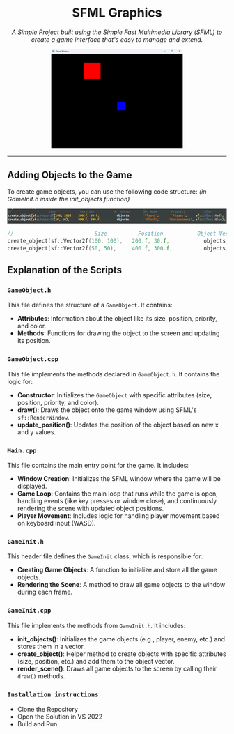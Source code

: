 <h1 align="center">SFML Graphics</h1>

<p align="center">
  <i>A Simple Project built using the Simple Fast Multimedia Library (SFML) to create a game interface that's easy to manage and extend.</i>
</p>

<p align="center">
  <img src="https://raw.githubusercontent.com/cadenmbond/SFML-Graphics/master/Game%20Window.png" alt="Game Window Example" width="60%" />
</p>

---

## Adding Objects to the Game

To create game objects, you can use the following code structure: <i>(in GameInit.h inside the init_objects function)</i>

<img src="https://raw.githubusercontent.com/cadenmbond/SFML-Graphics/master/CreateObject.png" alt="Create Object Example" align="center">

```cpp
//                          Size          Position           Object Vector        Object Name        Priority             Color
create_object(sf::Vector2f(100, 100),   200.f, 30.f,           objects,            "Player",         "Player",       sf::Color::Red);
create_object(sf::Vector2f(50, 50),     400.f, 300.f,          objects,            "Block",          "Environment",  sf::Color::Blue);
```

## Explanation of the Scripts

### `GameObject.h`

This file defines the structure of a `GameObject`. It contains:
- **Attributes**: Information about the object like its size, position, priority, and color.
- **Methods**: Functions for drawing the object to the screen and updating its position.

### `GameObject.cpp`

This file implements the methods declared in `GameObject.h`. It contains the logic for:
- **Constructor**: Initializes the `GameObject` with specific attributes (size, position, priority, and color).
- **draw()**: Draws the object onto the game window using SFML's `sf::RenderWindow`.
- **update_position()**: Updates the position of the object based on new x and y values.

### `Main.cpp`

This file contains the main entry point for the game. It includes:
- **Window Creation**: Initializes the SFML window where the game will be displayed.
- **Game Loop**: Contains the main loop that runs while the game is open, handling events (like key presses or window close), and continuously rendering the scene with updated object positions.
- **Player Movement**: Includes logic for handling player movement based on keyboard input (WASD).

### `GameInit.h`

This header file defines the `GameInit` class, which is responsible for:
- **Creating Game Objects**: A function to initialize and store all the game objects.
- **Rendering the Scene**: A method to draw all game objects to the window during each frame.

### `GameInit.cpp`

This file implements the methods from `GameInit.h`. It includes:
- **init_objects()**: Initializes the game objects (e.g., player, enemy, etc.) and stores them in a vector.
- **create_object()**: Helper method to create objects with specific attributes (size, position, etc.) and add them to the object vector.
- **render_scene()**: Draws all game objects to the screen by calling their `draw()` methods.

### `Installation instructions`

- Clone the Repository
- Open the Solution in VS 2022
- Build and Run
